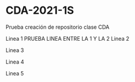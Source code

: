 # CDA-2021-1S
Prueba creación de repositorio clase CDA

Linea 1
PRUEBA LINEA ENTRE LA 1 Y LA 2
Linea 2

Linea 3

Linea 4

Linea 5
